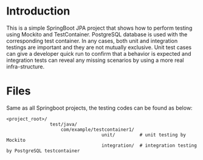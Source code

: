 # Introduction
This is a simple SpringBoot JPA project that shows how to perform testing using Mockito and TestContainer.
PostgreSQL database is used with the corresponding test container. 
In any cases, both unit and integration testings are important and they are not mutually exclusive.
Unit test cases can give a developer quick run to confirm that a behavior is expected and integration tests can reveal any missing scenarios by using a more real infra-structure.

# Files
Same as all Springboot projects, the testing codes can be found as below:
```requirements
<project_root>/
                test/java/
                    com/example/testcontainer1/
                                   unit/         # unit testing by Mockito
                                   integration/  # integration testing by PostgreSQL testcontainer
                                   
```

